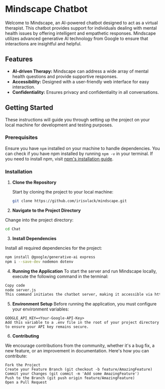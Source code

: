 # Mindscape Chatbot

Welcome to Mindscape, an AI-powered chatbot designed to act as a virtual therapist. This chatbot provides support for individuals dealing with mental health issues by offering intelligent and empathetic responses. Mindscape utilizes advanced generative AI technology from Google to ensure that interactions are insightful and helpful.

## Features

- **AI-driven Therapy:** Mindscape can address a wide array of mental health questions and provide supportive responses.
- **Accessibility:** Designed with a user-friendly web interface for easy interaction.
- **Confidentiality:** Ensures privacy and confidentiality in all conversations.

## Getting Started

These instructions will guide you through setting up the project on your local machine for development and testing purposes.

### Prerequisites

Ensure you have `npm` installed on your machine to handle dependencies. You can check if you have npm installed by running `npm -v` in your terminal. If you need to install npm, visit [npm's installation guide](https://www.npmjs.com/get-npm).

### Installation

1. **Clone the Repository**

   Start by cloning the project to your local machine:
   ```bash
   git clone https://github.com/irisvlack/mindscape.git
   
2. **Navigate to the Project Directory**

Change into the project directory:

```bash
cd Chat
```

3. **Install Dependencies**

Install all required dependencies for the project:

```bash
npm install @google/generative-ai express
npm i --save-dev nodemon dotenv
```

4. **Running the Application**
To start the server and run Mindscape locally, execute the following command in the terminal:

```bash
Copy code
node server.js
This command initiates the chatbot server, making it accessible via http://localhost:3000 or another configured local host and port.
```

5. **Environment Setup**
Before running the application, you must configure your environment variables:

```
GOOGLE_API_KEY=<Your-Google-API-Key>
Add this variable to a .env file in the root of your project directory to ensure your API key remains secure.
```

6. **Contributing**

We encourage contributions from the community, whether it's a bug fix, a new feature, or an improvement in documentation. Here's how you can contribute:
```
Fork the Project
Create your Feature Branch (git checkout -b feature/AmazingFeature)
Commit your Changes (git commit -m 'Add some AmazingFeature')
Push to the Branch (git push origin feature/AmazingFeature)
Open a Pull Request
```
